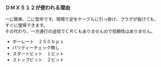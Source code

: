 ### ＤＭＸ５１２が使われる理由

一に簡単、二に堅牢です。現場で足をケーブルに引っ掛け、プラグが抜けても、すぐに復帰できます。  
その代わり、一方通行の送信でＣＲＣもありませんので信頼性はありません。  

* ボーレート　２５０ｂｐｓ
* パリティーチェック無し
* スタートビット　１ビット
* ストップビット　２ビット



